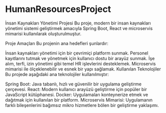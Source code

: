 # HumanResourcesProject
İnsan Kaynakları Yönetimi Projesi
Bu proje, modern bir insan kaynakları yönetimi sistemi geliştirmek amacıyla Spring Boot, React ve microservis mimarisi kullanılarak oluşturulmuştur.

Proje Amaçları
Bu projenin ana hedefleri şunlardır:

İnsan kaynakları yönetimi için bir çevrimiçi platform sunmak.
Personel kayıtlarını tutmak ve yönetmek için kullanıcı dostu bir arayüz sunmak.
İşe alım, terfi, izin yönetimi gibi temel HR işlevlerini desteklemek.
Microservis mimarisi ile ölçeklenebilir ve esnek bir yapı sağlamak.
Kullanılan Teknolojiler
Bu projede aşağıdaki ana teknolojiler kullanılmıştır:

Spring Boot: Java tabanlı, hızlı ve güvenilir bir uygulama geliştirme çerçevesi.
React: Modern kullanıcı arayüzü geliştirme için popüler bir JavaScript kütüphanesi.
Docker: Uygulamaları konteynerize etmek ve dağıtmak için kullanılan bir platform.
Microservis Mimarisi: Uygulamanın farklı bileşenlerini bağımsız mikro hizmetlere bölen bir geliştirme yaklaşımı.
